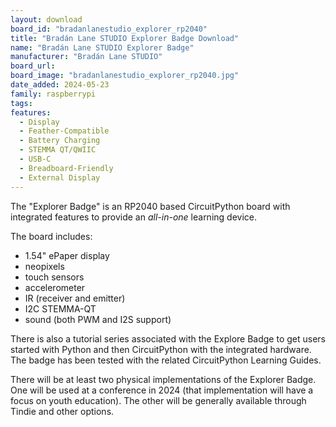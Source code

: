 ```yaml
---
layout: download
board_id: "bradanlanestudio_explorer_rp2040"
title: "Bradán Lane STUDIO Explorer Badge Download"
name: "Bradán Lane STUDIO Explorer Badge"
manufacturer: "Bradán Lane STUDIO"
board_url:
board_image: "bradanlanestudio_explorer_rp2040.jpg"
date_added: 2024-05-23
family: raspberrypi
tags:
features:
  - Display
  - Feather-Compatible
  - Battery Charging
  - STEMMA QT/QWIIC
  - USB-C
  - Breadboard-Friendly
  - External Display
---
```


The "Explorer Badge" is an RP2040 based CircuitPython board with integrated features to provide an *all-in-one* learning device.

The board includes:

- 1.54" ePaper display
- neopixels
- touch sensors
- accelerometer
- IR (receiver and emitter)
- I2C STEMMA-QT
- sound (both PWM and I2S support)

There is also a tutorial series associated with the Explore Badge to get users started with Python and then CircuitPython with the integrated hardware. The badge has been tested with the related CircuitPython Learning Guides.

There will be at least two physical implementations of the Explorer Badge. One will be used at a conference in 2024 (that implementation will have a focus on youth education). The other will be generally available through Tindie and other options.
